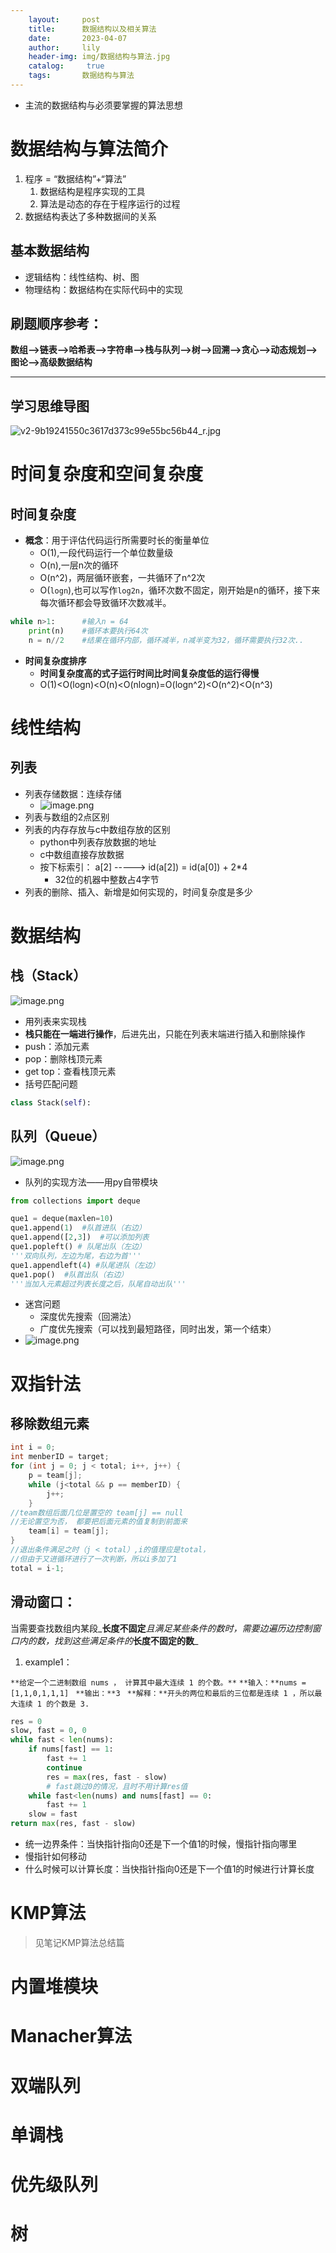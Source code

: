 ```yaml
---
    layout:     post
    title:      数据结构以及相关算法
    date:       2023-04-07
    author:     lily
    header-img: img/数据结构与算法.jpg
    catalog: 	 true
    tags:       数据结构与算法
---
```


- 主流的数据结构与必须要掌握的算法思想
# 数据结构与算法简介

1. 程序 = “数据结构”+“算法”
   1. 数据结构是程序实现的工具
   2. 算法是动态的存在于程序运行的过程
2. 数据结构表达了多种数据间的关系
## 基本数据结构

- 逻辑结构：线性结构、树、图
- 物理结构：数据结构在实际代码中的实现
## 刷题顺序参考：
**数组——>链表——>哈希表——>字符串——>栈与队列——>树——>回溯——>贪心——>动态规划——>图论——>高级数据结构**

---

## 学习思维导图

![v2-9b19241550c3617d373c99e55bc56b44_r.jpg](https://cdn.nlark.com/yuque/0/2022/jpeg/1238904/1658481083784-099fce1d-ab45-44e7-b285-f020597d469a.jpeg#averageHue=%23fcfcfc&clientId=u03fdb2de-83c4-4&errorMessage=unknown%20error&from=ui&id=u6ce3c7ab&name=v2-9b19241550c3617d373c99e55bc56b44_r.jpg&originHeight=3338&originWidth=1534&originalType=binary&ratio=1&rotation=0&showTitle=false&size=453941&status=error&style=none&taskId=u682bf349-88ee-49cf-ad7d-6d7eac35bc2&title=)
# 时间复杂度和空间复杂度
## 时间复杂度

- **概念**：用于评估代码运行所需要时长的衡量单位
   - O(1),一段代码运行一个单位数量级
   - O(n),一层n次的循环
   - O(n^2)，两层循环嵌套，一共循环了n^2次
   - O(`logn`),也可以写作`log2n`，循环次数不固定，刚开始是n的循环，接下来每次循环都会导致循环次数减半。
```python
while n>1:      #输入n = 64
    print(n)    #循环本要执行64次
    n = n//2    #结果在循环内部，循环减半，n减半变为32，循环需要执行32次..
```

- **时间复杂度排序**
   - **时间复杂度高的式子运行时间比时间复杂度低的运行得慢**
   - O(1)<O(logn)<O(n)<O(nlogn)=O(logn^2)<O(n^2)<O(n^3)

# 线性结构
## 列表

- 列表存储数据：连续存储
   - ![image.png](https://cdn.nlark.com/yuque/0/2022/png/1238904/1659876066760-96de183c-2ede-4e22-9276-1b71ae5c9c09.png#clientId=u859ec4ef-6c2c-4&errorMessage=unknown%20error&from=paste&height=39&id=p7AZs&name=image.png&originHeight=58&originWidth=562&originalType=binary&ratio=1&rotation=0&showTitle=false&size=436&status=error&style=none&taskId=u54318db8-68a7-4212-935e-2ec1546ab96&title=&width=374.6666666666667)
- 列表与数组的2点区别
- 列表的内存存放与c中数组存放的区别
   - python中列表存放数据的地址
   - c中数组直接存放数据
   - 按下标索引： a[2] ----->  id(a[2])  =  id(a[0]) + 2*4
      - 32位的机器中整数占4字节
- 列表的删除、插入、新增是如何实现的，时间复杂度是多少
# 数据结构
## 栈（Stack）
![image.png](https://cdn.nlark.com/yuque/0/2022/png/1238904/1660032867772-0550e49a-8e95-4a4c-8d65-fdf6e3824e21.png#clientId=u0fb4c784-d0ee-4&errorMessage=unknown%20error&from=paste&height=96&id=ube8b9732&name=image.png&originHeight=144&originWidth=564&originalType=binary&ratio=1&rotation=0&showTitle=false&size=15123&status=error&style=none&taskId=u01f5e3a2-144e-4113-96b7-d36e5750163&title=&width=376)

- 用列表来实现栈
- **栈只能在一端进行操作**，后进先出，只能在列表末端进行插入和删除操作
- push：添加元素
- pop：删除栈顶元素
- get top：查看栈顶元素
- 括号匹配问题
```python
class Stack(self):
```
## 队列（Queue）
![image.png](https://cdn.nlark.com/yuque/0/2022/png/1238904/1660032882726-6e3f4336-639f-4532-9852-018574ac4977.png#clientId=u0fb4c784-d0ee-4&errorMessage=unknown%20error&from=paste&height=99&id=u73148b81&name=image.png&originHeight=149&originWidth=688&originalType=binary&ratio=1&rotation=0&showTitle=false&size=15789&status=error&style=none&taskId=ubc2a7aef-db3f-41b0-bc16-880eb936cb9&title=&width=458.6666666666667)

- 队列的实现方法——用py自带模块
```python
from collections import deque

que1 = deque(maxlen=10)
que1.append(1)  #队首进队（右边）
que1.append([2,3])  #可以添加列表
que1.popleft() # 队尾出队（左边）
'''双向队列，左边为尾，右边为首'''
que1.appendleft(4) #队尾进队（左边）
que1.pop()  #队首出队（右边）
'''当加入元素超过列表长度之后，队尾自动出队'''
```

- 迷宫问题
   - 深度优先搜索（回溯法）
   - 广度优先搜索（可以找到最短路径，同时出发，第一个结束）
- ![image.png](https://cdn.nlark.com/yuque/0/2022/png/1238904/1660826012819-de3926ac-a62c-4d3d-8809-6706e54ee1cf.png#clientId=u20fc1457-c296-4&errorMessage=unknown%20error&from=paste&height=247&id=u8fac7cd4&name=image.png&originHeight=347&originWidth=481&originalType=binary&ratio=1&rotation=0&showTitle=false&size=151627&status=error&style=none&taskId=u8e0742c0-e760-4c60-b8a1-660a3bea495&title=&width=342.66668701171875)
# 双指针法
## 移除数组元素
```java
int i = 0;
int menberID = target;
for (int j = 0; j < total; i++, j++) {
    p = team[j];
    while (j<total && p == memberID) {
        j++;
    }
//team数组后面几位是置空的 team[j] == null
//无论置空为否， 都要把后面元素的值复制到前面来 
    team[i] = team[j];
}
//退出条件满足之时（j < total）,i的值理应是total，
//但由于又进循环进行了一次判断，所以i多加了1
total = i-1;
```
## 滑动窗口：
当需要查找数组内某段_**长度不固定**_且满足某些条件的数时，需要边遍历边控制窗口内的数，找到这些满足条件的_**长度不固定的数**_

1. example1：

`**给定一个二进制数组 nums ， 计算其中最大连续 1 的个数。**`
`**输入：**nums = [1,1,0,1,1,1] `
`**输出：**3 `
`**解释：**开头的两位和最后的三位都是连续 1 ，所以最大连续 1 的个数是 3.`
```python
res = 0
slow, fast = 0, 0
while fast < len(nums):
    if nums[fast] == 1:
        fast += 1
        continue
        res = max(res, fast - slow)
        # fast跳过0的情况，且时不用计算res值
    while fast<len(nums) and nums[fast] == 0:
        fast += 1
    slow = fast
return max(res, fast - slow)
```

- 统一边界条件：当快指针指向0还是下一个值1的时候，慢指针指向哪里
- 慢指针如何移动
- 什么时候可以计算长度：当快指针指向0还是下一个值1的时候进行计算长度

# KMP算法
> 见笔记KMP算法总结篇


# 内置堆模块

# Manacher算法

# 双端队列

# 单调栈

# 优先级队列

# 树
